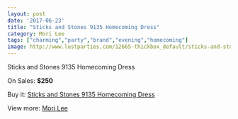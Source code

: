 ```yaml
---
layout: post
date: '2017-06-23'
title: "Sticks and Stones 9135 Homecoming Dress"
category: Mori Lee
tags: ["charming","party","brand","evening","homecoming"]
image: http://www.lustparties.com/12665-thickbox_default/sticks-and-stones-9135-homecoming-dress.jpg
---
```

Sticks and Stones 9135 Homecoming Dress

On Sales: **$250**
<a href="https://www.lustparties.com/en/mori-lee/4739-sticks-and-stones-9135-homecoming-dress.html"><amp-img layout="responsive" width="600" height="600" src="//www.lustparties.com/12665-thickbox_default/sticks-and-stones-9135-homecoming-dress.jpg" alt="Sticks and Stones 9135 Homecoming Dress 0" /></a>
<a href="https://www.lustparties.com/en/mori-lee/4739-sticks-and-stones-9135-homecoming-dress.html"><amp-img layout="responsive" width="600" height="600" src="//www.lustparties.com/12667-thickbox_default/sticks-and-stones-9135-homecoming-dress.jpg" alt="Sticks and Stones 9135 Homecoming Dress 1" /></a>
<a href="https://www.lustparties.com/en/mori-lee/4739-sticks-and-stones-9135-homecoming-dress.html"><amp-img layout="responsive" width="600" height="600" src="//www.lustparties.com/12666-thickbox_default/sticks-and-stones-9135-homecoming-dress.jpg" alt="Sticks and Stones 9135 Homecoming Dress 2" /></a>

Buy it: [Sticks and Stones 9135 Homecoming Dress](https://www.lustparties.com/en/mori-lee/4739-sticks-and-stones-9135-homecoming-dress.html "Sticks and Stones 9135 Homecoming Dress")

View more: [Mori Lee](https://www.lustparties.com/en/26-mori-lee "Mori Lee")